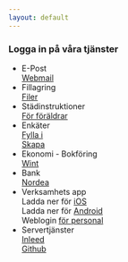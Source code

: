 ```yaml
---
layout: default
---
```

### Logga in på våra tjänster

<ul class="list-group">
  <li class="list-group-item">E-Post<br>
      <a href="https://mail.barnlaten.se">Webmail</a>
  </li>
  <li class="list-group-item">Fillagring<br>
      <a href="https://filer.barnlaten.se">Filer</a>
  </li>
  <li class="list-group-item">Städinstruktioner<br>
      <a href="https://barnlaten.se/clean">För föräldrar</a>
  </li>
  <li class="list-group-item">Enkäter<br>
      <a href="https://forms.barnlaten.se">Fylla i</a><br>
      <a href="ttps://forms.barnlaten.se/admin">Skapa</a>
  </li>
  <li class="list-group-item">Ekonomi - Bokföring<br>
      <a href="https://superkoll.wint.se">Wint</a>
  </li>
  <li class="list-group-item">Bank<br>
      <a href="https://nordera.se">Nordea</a>
  </li>
  <li class="list-group-item">Verksamhets app<br>
      Ladda ner för <a href="https://apps.apple.com/se/app/tyra-f%C3%B6rskoleappen/id1040888794">iOS</a><br>
      Ladda ner för <a href="https://play.google.com/store/apps/details?id=se.bayou.android.tyra">Android</a><br>
      Weblogin <a href="https://login.tyra.io">för personal</a>
  </li>
  <li class="list-group-item">Servertjänster<br>
      <a href="https://login.inleed.net">Inleed</a><br>
      <a href="https://github.com/barnlaten">Github</a>
  </li>
</ul>

